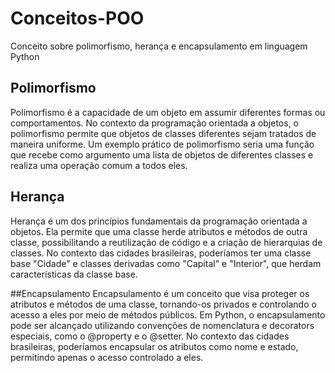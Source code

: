 # Conceitos-POO
Conceito sobre polimorfismo, herança e encapsulamento em linguagem Python 
## Polimorfismo
Polimorfismo é a capacidade de um objeto em assumir diferentes formas ou comportamentos. No contexto da programação orientada a objetos, o polimorfismo permite que objetos de classes diferentes sejam tratados de maneira uniforme. Um exemplo prático de polimorfismo seria uma função que recebe como argumento uma lista de objetos de diferentes classes e realiza uma operação comum a todos eles.

## Herança 
Herança é um dos princípios fundamentais da programação orientada a objetos. Ela permite que uma classe herde atributos e métodos de outra classe, possibilitando a reutilização de código e a criação de hierarquias de classes. No contexto das cidades brasileiras, poderíamos ter uma classe base "Cidade" e classes derivadas como "Capital" e "Interior", que herdam características da classe base.

##Encapsulamento 
Encapsulamento é um conceito que visa proteger os atributos e métodos de uma classe, tornando-os privados e controlando o acesso a eles por meio de métodos públicos. Em Python, o encapsulamento pode ser alcançado utilizando convenções de nomenclatura e decorators especiais, como o @property e o @setter. No contexto das cidades brasileiras, poderíamos encapsular os atributos como nome e estado, permitindo apenas o acesso controlado a eles.
